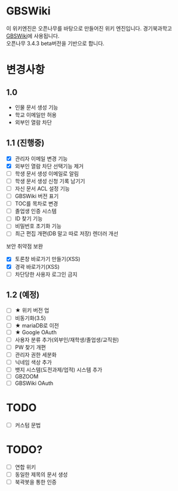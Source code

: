 # GBSWiki
이 위키엔진은 오픈나무를 바탕으로 만들어진 위키 엔진입니다. 경기북과학고 [GBSWiki](https://gbs.wiki)에 사용됩니다.   
오픈나무 3.4.3 beta버전을 기반으로 합니다.

# 변경사항
## 1.0
* 인물 문서 생성 기능
* 학교 이메일만 허용
* 외부인 열람 차단
## 1.1 (진행중)
- [x] 관리자 이메일 변경 기능
- [x] 외부인 열람 차단 선택기능 제거
- [ ] 학생 문서 생성 이메일로 알림
- [ ] 학생 문서 생성 신청 기록 남기기
- [ ] 자신 문서 ACL 설정 기능
- [ ] GBSWiki 버전 표기
- [ ] TOC를 목차로 변경
- [ ] 졸업생 인증 시스템
- [ ] ID 찾기 기능
- [ ] 비밀번호 초기화 기능
- [ ] 최근 편집 개편(DB 말고 따로 저장)
렌더러 개선

보안 취약점 보완
- [x] 토론창 바로가기 만들기(XSS)
- [x] 경곽 바로가기(XSS)
- [ ] 차단당한 사용자 로그인 금지
## 1.2 (예정)
- [ ] ★ 위키 버전 업
- [ ] 비동기화(3.5)
- [ ] ★ mariaDB로 이전
- [ ] ★ Google OAuth
- [ ] 사용자 분류 추가(외부인/재학생/졸업생/교직원)
- [ ] PW 찾기 개편
- [ ] 관리자 권한 세분화
- [ ] 닉네임 색상 추가
- [ ] 뱃지 시스템(도전과제/업적) 시스템 추가
- [ ] GBZOOM 
- [ ] GBSWiki OAuth

# TODO

- [ ] 커스텀 문법

# TODO?
- [ ] 연합 위키
- [ ] 동일한 제목의 문서 생성
- [ ] 북곽봇을 통한 인증
